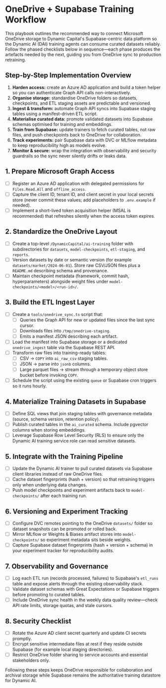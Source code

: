 # OneDrive + Supabase Training Workflow

This playbook outlines the recommended way to connect Microsoft OneDrive storage
to Dynamic Capital's Supabase-centric data platform so the Dynamic AI (DAI)
training agents can consume curated datasets reliably. Follow the phased
checklists below in sequence—each phase produces the artefacts needed by the
next, guiding you from OneDrive sync to production retraining.

## Step-by-Step Implementation Overview

1. **Harden access:** create an Azure AD application and build a token helper so
   you can authenticate Graph API calls non-interactively.
2. **Organise storage:** standardise OneDrive folders so datasets, checkpoints,
   and ETL staging assets are predictable and versioned.
3. **Ingest & transform:** automate Graph API syncs into Supabase staging tables
   using a manifest-driven ETL script.
4. **Materialise curated data:** promote validated datasets into Supabase
   schemas optimised for training and embeddings.
5. **Train from Supabase:** update trainers to fetch curated tables, not raw
   files, and push checkpoints back to OneDrive for collaboration.
6. **Track experiments:** pair Supabase data with DVC or MLflow metadata to keep
   reproducibility high as models evolve.
7. **Monitor & secure:** wrap the integration with observability and security
   guardrails so the sync never silently drifts or leaks data.

## 1. Prepare Microsoft Graph Access

- [ ] Register an Azure AD application with delegated permissions for `Files.Read.All` and `offline_access`.
- [ ] Capture the client ID, tenant ID, and client secret in your local secrets store (never commit these values; add placeholders to `.env.example` if needed).
- [ ] Implement a short-lived token acquisition helper (MSAL is recommended) that refreshes silently when the access token expires.

## 2. Standardize the OneDrive Layout

- [ ] Create a top-level `/DynamicCapital/ai-training` folder with subdirectories for `datasets`, `model-checkpoints`, `etl-staging`, and `reports`.
- [ ] Version datasets by date or semantic version (for example `datasets/market/2024-06-01`). Store raw CSV/JSON files plus a `README.md` describing schema and provenance.
- [ ] Maintain checkpoint metadata (framework, commit hash, hyperparameters) alongside weight files under `model-checkpoints/<model>/<run-id>/`.

## 3. Build the ETL Ingest Layer

- [ ] Create a `tools/onedrive_sync.ts` script that:
  - [ ] Queries the Graph API for new or updated files since the last sync
        cursor.
  - [ ] Downloads files into `/tmp/onedrive-staging`.
  - [ ] Emits a manifest JSON describing each artifact.
- [ ] Load the manifest into Supabase storage or a dedicated `onedrive_ingest` table via the Supabase REST API.
- [ ] Transform raw files into training-ready tables:
  - [ ] CSV → `COPY` into `ai_raw_csv` staging tables.
  - [ ] JSON → parse into `jsonb` columns.
  - [ ] Large parquet files → stream through a temporary object store bucket
        before invoking `COPY`.
- [ ] Schedule the script using the existing `queue` or Supabase cron triggers so it runs hourly.

## 4. Materialize Training Datasets in Supabase

- [ ] Define SQL views that join staging tables with governance metadata (source, schema version, retention policy).
- [ ] Publish curated tables in the `ai_curated` schema. Include pgvector columns when storing embeddings.
- [ ] Leverage Supabase Row Level Security (RLS) to ensure only the Dynamic AI training service role can read sensitive datasets.

## 5. Integrate with the Training Pipeline

- [ ] Update the Dynamic AI trainer to pull curated datasets via Supabase client libraries instead of raw OneDrive files.
- [ ] Cache dataset fingerprints (hash + version) so that retraining triggers only when underlying data changes.
- [ ] Push model checkpoints and experiment artifacts back to `model-checkpoints/` after each training run.

## 6. Versioning and Experiment Tracking

- [ ] Configure DVC remotes pointing to the OneDrive `datasets/` folder so
      dataset snapshots can be promoted or rolled back.
- [ ] Mirror MLflow or Weights & Biases artifact stores into
      `model-checkpoints/` so experiment metadata sits beside weights.
- [ ] Capture Supabase dataset fingerprints (hash + version + schema) in your
      experiment tracker for reproducibility audits.

## 7. Observability and Governance

- [ ] Log each ETL run (records processed, failures) to Supabase's `etl_runs` table and expose alerts through the existing observability stack.
- [ ] Validate dataset schemas with Great Expectations or Supabase triggers before promoting to curated tables.
- [ ] Include OneDrive sync health in the weekly data quality review—check API rate limits, storage quotas, and stale cursors.

## 8. Security Checklist

- [ ] Rotate the Azure AD client secret quarterly and update CI secrets promptly.
- [ ] Encrypt sensitive intermediate files at rest if they reside outside Supabase (for example local staging directories).
- [ ] Restrict OneDrive folder sharing to service accounts and essential stakeholders only.

Following these steps keeps OneDrive responsible for collaboration and archival
storage while Supabase remains the authoritative training datastore for Dynamic
AI.
